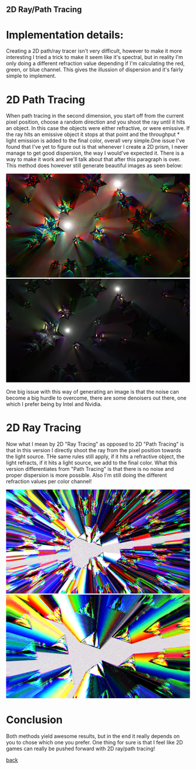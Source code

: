 ## 2D Ray/Path Tracing

# **Implementation details**:
Creating a 2D path/ray tracer isn't very difficult, however to make it more interesting I tried a trick to make it seem like it's spectral,
but in reality I'm only doing a different refraction value depending if I'm calculating the red, green, or blue channel. This gives the illussion of 
dispersion and it's fairly simple to implement.

# **2D Path Tracing**
When path tracing in the second dimension, you start off from the current pixel position, choose a random direction and you shoot the ray until it hits an object.
In this case the objects were either refractive, or were emissive. If the ray hits an emissive object it stops at that point and the throughput * light emission is added to the final color, overall very simple.One issue I've found that I've yet to figure out is that whenever I create a 2D prism, I never manage to get good 
dispersion, the way I would've expected it. There is a way to make it work and we'll talk about that after this paragraph is over. This method does however still
generate beautiful images as seen below:

![Octocat](https://github.com/NamelessCoding/NamelessCoding.github.io/blob/main/assets/images/2pd5.png?raw=true)
![Octocat](https://github.com/NamelessCoding/NamelessCoding.github.io/blob/main/assets/images/2pd4.png?raw=true)

One big issue with this way of generating an image is that the noise can become a big hurdle to overcome, there are some denoisers out there,
one which I prefer being by Intel and Nvidia.

# **2D Ray Tracing**

Now what I mean by 2D "Ray Tracing" as opposed to 2D "Path Tracing" is that in this version I directly shoot the ray from the pixel position
towards the light source. THe same rules still apply, if it hits a refractive object, the light refracts, if it hits a light source, we add to
the final color. What this version differentiates from "Path Tracing" is that there is no noise and proper dispersion is more possible. 
Also I'm still doing the different refraction values per color channel!

![Octocat](https://github.com/NamelessCoding/NamelessCoding.github.io/blob/main/assets/images/2dp.png?raw=true)
![Octocat](https://github.com/NamelessCoding/NamelessCoding.github.io/blob/main/assets/images/2dp2.png?raw=true)

# **Conclusion**
Both methods yield awesome results, but in the end it really depends on you to chose which one you prefer. One thing for sure is that I feel like
2D games can really be pushed forward with 2D ray/path tracing!



[back](./)
